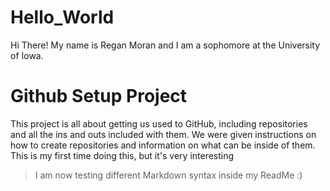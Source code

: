 # Hello_World
Hi There! My name is Regan Moran and I am a sophomore at the University of Iowa.

# Github Setup Project
This project is all about getting us used to GitHub, including repositories and all the ins and outs included with them. We were given instructions on how to create repositories and information on what can be inside of them. This is my first time doing this, but it's very interesting

>I am now testing different Markdown syntax inside my ReadMe :)
